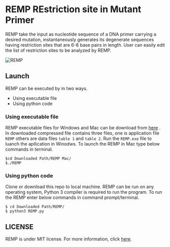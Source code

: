 # REMP  REstriction site in Mutant Primer

REMP take the input as nucleotide sequence of a DNA primer carrying a desired mutation, instantaneously generates its degenerate sequences having restriction sites that are 6-8 base pairs in length. User can easily edit the list of restriction sites to be analyzed by REMP.

![REMP](https://user-images.githubusercontent.com/76147187/117530111-f7dae480-aff8-11eb-9fd7-a54b6a3ae2a5.JPG)

## Launch
REMP can be executed by in two ways.
* Using executable file
* Using python code
### Using executable file
REMP executable files for Windows and Mac can be download from [here](https://github.com/raghunk-iith/REMP/tree/main/Executable%20Files) . In downloaded compressed file contains three files, one is application file `REMP` others are data files `table 1` and `table 2`. Run the `REMP.exe` file to luanch the apllication in Winodws. To launch the REMP in Mac type below commands in terminal.
```
$cd Downloaded Path/REMP Mac/
$./REMP
```
### Using python code
Clone or download this repo to local machine. REMP can be run on any operating system, Python 3 compiler is required to run the program. To run the REMP enter below commands in command prompt/terminal.
```
$ cd Downloaded Path/REMP/
$ python3 REMP.py
```

## LICENSE
REMP is under MIT license. For more information, click
[here](https://opensource.org/licenses/MIT).



